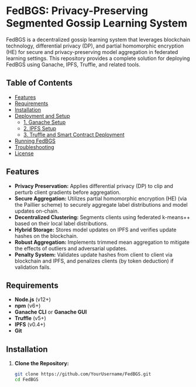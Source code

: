 # FedBGS: Privacy-Preserving Segmented Gossip Learning System

FedBGS is a decentralized gossip learning system that leverages blockchain technology, differential privacy (DP), and partial homomorphic encryption (HE) for secure and privacy-preserving model aggregation in federated learning settings. This repository provides a complete solution for deploying FedBGS using Ganache, IPFS, Truffle, and related tools.

## Table of Contents
- [Features](#features)
- [Requirements](#requirements)
- [Installation](#installation)
- [Deployment and Setup](#deployment-and-setup)
  - [1. Ganache Setup](#1-ganache-setup)
  - [2. IPFS Setup](#2-ipfs-setup)
  - [3. Truffle and Smart Contract Deployment](#3-truffle-and-smart-contract-deployment)
- [Running FedBGS](#running-fedbgs)
- [Troubleshooting](#troubleshooting)
- [License](#license)

## Features
- **Privacy Preservation:** Applies differential privacy (DP) to clip and perturb client gradients before aggregation.
- **Secure Aggregation:** Utilizes partial homomorphic encryption (HE) (via the Paillier scheme) to securely aggregate label distributions and model updates on-chain.
- **Decentralized Clustering:** Segments clients using federated k-means++ based on their local label distributions.
- **Hybrid Storage:** Stores model updates on IPFS and verifies update hashes on the blockchain.
- **Robust Aggregation:** Implements trimmed mean aggregation to mitigate the effects of outliers and adversarial updates.
- **Penalty System:** Validates update hashes from client to client via blockchain and IPFS, and penalizes clients (by token deduction) if validation fails.

## Requirements
- **Node.js** (v12+)
- **npm** (v6+)
- **Ganache CLI** or **Ganache GUI**
- **Truffle** (v5+)
- **IPFS** (v0.4+)
- **Git**

## Installation
1. **Clone the Repository:**
   ```bash
   git clone https://github.com/YourUsername/FedBGS.git
   cd FedBGS
